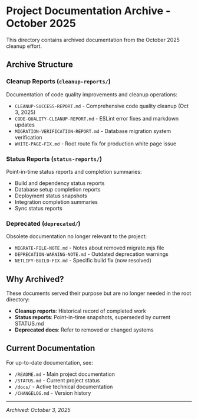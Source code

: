 # Project Documentation Archive - October 2025

This directory contains archived documentation from the October 2025 cleanup effort.

## Archive Structure

### Cleanup Reports (`cleanup-reports/`)
Documentation of code quality improvements and cleanup operations:

- `CLEANUP-SUCCESS-REPORT.md` - Comprehensive code quality cleanup (Oct 3, 2025)
- `CODE-QUALITY-CLEANUP-REPORT.md` - ESLint error fixes and markdown updates
- `MIGRATION-VERIFICATION-REPORT.md` - Database migration system verification
- `WHITE-PAGE-FIX.md` - Root route fix for production white page issue

### Status Reports (`status-reports/`)
Point-in-time status reports and completion summaries:

- Build and dependency status reports
- Database setup completion reports
- Deployment status snapshots
- Integration completion summaries
- Sync status reports

### Deprecated (`deprecated/`)
Obsolete documentation no longer relevant to the project:

- `MIGRATE-FILE-NOTE.md` - Notes about removed migrate.mjs file
- `DEPRECATION-WARNING-NOTE.md` - Outdated deprecation warnings
- `NETLIFY-BUILD-FIX.md` - Specific build fix (now resolved)

## Why Archived?

These documents served their purpose but are no longer needed in the root directory:

- **Cleanup reports**: Historical record of completed work
- **Status reports**: Point-in-time snapshots, superseded by current STATUS.md
- **Deprecated docs**: Refer to removed or changed systems

## Current Documentation

For up-to-date documentation, see:

- `/README.md` - Main project documentation
- `/STATUS.md` - Current project status
- `/docs/` - Active technical documentation
- `/CHANGELOG.md` - Version history

---

*Archived: October 3, 2025*
